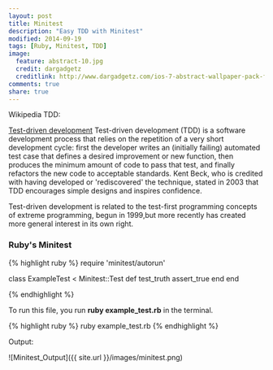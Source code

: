 ```yaml
---
layout: post
title: Minitest
description: "Easy TDD with Minitest"
modified: 2014-09-19
tags: [Ruby, Minitest, TDD]
image:
  feature: abstract-10.jpg
  credit: dargadgetz
  creditlink: http://www.dargadgetz.com/ios-7-abstract-wallpaper-pack-for-iphone-5-and-ipod-touch-retina/
comments: true
share: true  
---
```

Wikipedia TDD:

[Test-driven development](http://en.wikipedia.org/wiki/Test-driven_development) Test-driven development (TDD) is a software development process that relies on the repetition of a very short development cycle: first the developer writes an (initially failing) automated test case that defines a desired improvement or new function, then produces the minimum amount of code to pass that test, and finally refactors the new code to acceptable standards. Kent Beck, who is credited with having developed or 'rediscovered' the technique, stated in 2003 that TDD encourages simple designs and inspires confidence.

Test-driven development is related to the test-first programming concepts of extreme programming, begun in 1999,but more recently has created more general interest in its own right.

### Ruby's Minitest

{% highlight ruby %}
require 'minitest/autorun'

class ExampleTest < Minitest::Test
  def test_truth
    assert_true
  end
end

{% endhighlight %}


To run this file, you run __ruby example_test.rb__ in the terminal.

{% highlight ruby %}
ruby example_test.rb
{% endhighlight %}


Output:

![Minitest_Output]({{ site.url }}/images/minitest.png)
